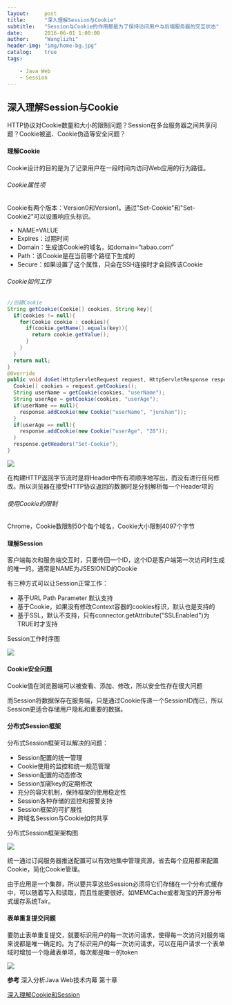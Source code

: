 ```yaml
---
layout:     post
title:      "深入理解Session与Cookie"
subtitle:   "Session与Cookie的作用都是为了保持访问用户与后端服务器的交互状态"
date:       2016-06-01 1:00:00
author:     "Wanglizhi"
header-img: "img/home-bg.jpg"
catalog:    true
tags:

    - Java Web
    - Session
---
```


## 深入理解Session与Cookie

HTTP协议对Cookie数量和大小的限制问题？Session在多台服务器之间共享问题？Cookie被盗、Cookie伪造等安全问题？

#### 理解Cookie

Cookie设计的目的是为了记录用户在一段时间内访问Web应用的行为路径。

###### Cookie属性项

Cookie有两个版本：Version0和Version1。通过"Set-Cookie"和"Set-Cookie2"可以设置响应头标识。

- NAME=VALUE
- Expires：过期时间
- Domain：生成该Cookie的域名，如domain=“tabao.com”
- Path：该Cookie是在当前哪个路径下生成的
- Secure：如果设置了这个属性，只会在SSH连接时才会回传该Cookie

###### Cookie如何工作

```java
//创建Cookie
String getCookie(Cookie[] cookies, String key){
  if(cookies != null){
    for(Cookie cookie : cookies){
      if(cookie.getName().equals(key)){
        return cookie.getValue();
      }
    }
  }
  return null;
}
@Override
public void doGet(HttpServletRequest request, HttpServletResponse response)throws IOException, ServletException{
  Cookie[] cookies = request.getCookies();
  String userName = getCookie(cookies, "userName");
  String userAge = getCookie(cookies, "userAge");
  if(userName == null){
    response.addCookie(new Cookie("userName", "junshan"));
  }
  if(userAge == null){
    response.addCookie(new Cookie("userAge", "28"));
  }
  response.getHeaders("Set-Cookie");
}
```

![](https://raw.githubusercontent.com/wanglizhi/wanglizhi.github.io/master/img/2016-06-01/set-cookie.png)

在构建HTTP返回字节流时是将Header中所有项顺序地写出，而没有进行任何修改。所以浏览器在接受HTTP协议返回的数据时是分别解析每一个Header项的

###### 使用Cookie的限制

Chrome，Cookie数限制50个每个域名，Cookie大小限制4097个字节

#### 理解Session

客户端每次和服务端交互时，只要传回一个ID，这个ID是客户端第一次访问时生成的唯一的。通常是NAME为JSESIONID的Cookie

有三种方式可以让Session正常工作：

- 基于URL Path Parameter 默认支持
- 基于Cookie，如果没有修改Context容器的cookies标识，默认也是支持的
- 基于SSL，默认不支持，只有connector.getAttribute("SSLEnabled")为TRUE时才支持

Session工作时序图

![](https://raw.githubusercontent.com/wanglizhi/wanglizhi.github.io/master/img/2016-06-01/session.png)

#### Cookie安全问题

Cookie值在浏览器端可以被查看、添加、修改，所以安全性存在很大问题

而Session将数据保存在服务端，只是通过Cookie传递一个SessionID而已，所以Session更适合存储用户隐私和重要的数据。

#### 分布式Session框架

分布式Session框架可以解决的问题：

- Session配置的统一管理
- Cookie使用的监控和统一规范管理
- Session配置的动态修改
- Session加密key的定期修改
- 充分的容灾机制，保持框架的使用稳定性
- Session各种存储的监控和报警支持
- Session框架的可扩展性
- 跨域名Session与Cookie如何共享

分布式Session框架架构图

![](https://raw.githubusercontent.com/wanglizhi/wanglizhi.github.io/master/img/2016-06-01/distribute-session.png)

统一通过订阅服务器推送配置可以有效地集中管理资源，省去每个应用都来配置Cookie，简化Cookie管理。

由于应用是一个集群，所以要共享这些Session必须将它们存储在一个分布式缓存中，可以随着写入和读取，而且性能要很好。如MEMCache或者淘宝的开源分布式缓存系统Tair。

#### 表单重复提交问题

要防止表单重复提交，就要标识用户的每一次访问请求，使得每一次访问对服务端来说都是唯一确定的。为了标识用户的每一次访问请求，可以在用户请求一个表单域时增加一个隐藏表单项，每次都是唯一的token

![](https://raw.githubusercontent.com/wanglizhi/wanglizhi.github.io/master/img/2016-06-01/token.png)





**参考** 深入分析Java Web技术内幕 第十章

[深入理解Cookie和Session](http://my.oschina.net/kevinair/blog/192829)